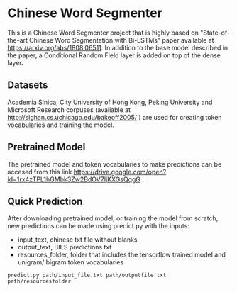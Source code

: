 # Chinese Word Segmenter

This is a  Chinese Word Segmenter project that is highly based on "State-of-the-art Chinese Word Segmentation with Bi-LSTMs" paper available
at https://arxiv.org/abs/1808.06511. 
In addition to the base model described in the paper, a Conditional Random Field layer is added on top of the dense layer. 


## Datasets
Academia Sinica, City University of Hong Kong, Peking University and Microsoft Research corpuses (avaliable at 
http://sighan.cs.uchicago.edu/bakeoff2005/ ) are used for creating token vocabularies and training the model. 

## Pretrained Model
The pretrained model and token vocabularies to make predictions can be accesed from this link https://drive.google.com/open?id=1rx4zTPL1hGMbk3Zw2BdOV7IjKXGsQqgG .

## Quick Prediction
After downloading pretrained model, or training the model from scratch, new predictions can be made using
predict.py with the inputs:
  - input_text, chinese txt file without blanks
  - output_text, BIES predictions txt
  - resources_folder, folder that includes the tensorflow trained model and unigram/ bigram token vocabularies

```
predict.py path/input_file.txt path/outputfile.txt path/resourcesfolder
```

